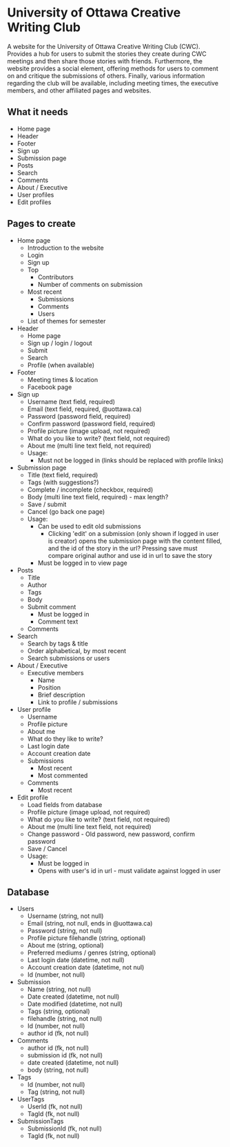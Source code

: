 # University of Ottawa Creative Writing Club

A website for the University of Ottawa Creative Writing Club (CWC). Provides a hub for users to submit the stories they create during CWC meetings and then share those stories with friends. Furthermore, the website provides a social element, offering methods for users to comment on and critique the submissions of others. Finally, various information regarding the club will be available, including meeting times, the executive members, and other affiliated pages and websites.

## What it needs

* Home page
* Header
* Footer
* Sign up
* Submission page
* Posts
* Search
* Comments
* About / Executive
* User profiles
* Edit profiles

## Pages to create

* Home page
  * Introduction to the website
  * Login
  * Sign up
  * Top
    * Contributors
    * Number of comments on submission
  * Most recent
    * Submissions
    * Comments
    * Users
  * List of themes for semester
* Header
  * Home page
  * Sign up / login / logout
  * Submit
  * Search
  * Profile (when available)
* Footer
  * Meeting times & location
  * Facebook page
* Sign up
  * Username (text field, required)
  * Email (text field, required, @uottawa.ca)
  * Password (password field, required)
  * Confirm password (password field, required)
  * Profile picture (image upload, not required)
  * What do you like to write? (text field, not required)
  * About me (multi line text field, not required)
  * Usage:
    * Must not be logged in (links should be replaced with profile links)
* Submission page
  * Title (text field, required)
  * Tags (with suggestions?)
  * Complete / incomplete (checkbox, required)
  * Body (multi line text field, required) - max length?
  * Save / submit
  * Cancel (go back one page)
  * Usage:
    * Can be used to edit old submissions
      * Clicking 'edit' on a submission (only shown if logged in user is creator) opens the submission page with the content filled, and the id of the story in the url? Pressing save must compare original author and use id in url to save the story
    * Must be logged in to view page
* Posts
  * Title
  * Author
  * Tags
  * Body
  * Submit comment
    * Must be logged in
    * Comment text
  * Comments
* Search
  * Search by tags & title
  * Order alphabetical, by most recent
  * Search submissions or users
* About / Executive
  * Executive members
    * Name
    * Position
    * Brief description
    * Link to profile / submissions
* User profile
  * Username
  * Profile picture
  * About me
  * What do they like to write?
  * Last login date
  * Account creation date
  * Submissions
    * Most recent
    * Most commented
  * Comments
    * Most recent
* Edit profile
  * Load fields from database
  * Profile picture (image upload, not required)
  * What do you like to write? (text field, not required)
  * About me (multi line text field, not required)
  * Change password - Old password, new password, confirm password
  * Save / Cancel
  * Usage:
    * Must be logged in
    * Opens with user's id in url - must validate against logged in user

## Database

* Users
  * Username (string, not null)
  * Email (string, not null, ends in @uottawa.ca)
  * Password (string, not null)
  * Profile picture filehandle (string, optional)
  * About me (string, optional)
  * Preferred mediums / genres (string, optional)
  * Last login date (datetime, not null)
  * Account creation date (datetime, not nul)
  * Id (number, not null)
* Submission
  * Name (string, not null)
  * Date created (datetime, not null)
  * Date modified (datetime, not null)
  * Tags (string, optional)
  * filehandle (string, not null)
  * Id (number, not null)
  * author id (fk, not null)
* Comments
  * author id (fk, not null)
  * submission id (fk, not null)
  * date created (datetime, not null)
  * body (string, not null)
* Tags
  * Id (number, not null)
  * Tag (string, not null)
* UserTags
  * UserId (fk, not null)
  * TagId (fk, not null)
* SubmissionTags
  * SubmissionId (fk, not null)
  * TagId (fk, not null)
